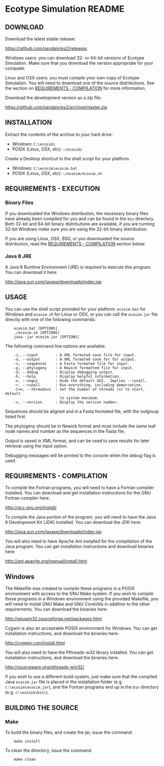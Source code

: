 Ecotype Simulation README
=========================


## DOWNLOAD

Download the latest stable release:

https://github.com/sandain/es2/releases

Windows users: you can download 32- or 64-bit versions of Ecotype Simulation.
Make sure that you download the version appropriate for your computer.

Linux and OSX users: you must compile your own copy of Ecotype Simulation. You
will need to download one of the source distributions. See the section on
[REQUIREMENTS - COMPILATION](#requirements---compilation) for more
information.

Download the development version as a zip file:

https://github.com/sandain/es2/archive/master.zip


## INSTALLATION

Extract the contents of the archive to your hard drive:
* Windows: `C:\ecosim\`
* POSIX (Linux, OSX, etc): `~/ecosim/`

Create a Desktop shortcut to the shell script for your platform.
* Windows: `C:\ecosim\ecosim.bat`
* POSIX (Linux, OSX, etc): `~/ecosim/ecosim.sh`


## REQUIREMENTS - EXECUTION

### Binary Files

If you downloaded the Windows distribution, the necessary binary files have
already been compiled for you and can be found in the `bin` directory. Both
32-bit and 64-bit binary distributions are available, if you are running
32-bit Windows make sure you are using the 32-bit binary distribution.

If you are using Linux, OSX, BSD, or you downloaded the source distribution,
read the [REQUIREMENTS - COMPILATION](#requirements---compilation) section
below.

### Java 8 JRE

A Java 8 Runtime Environment (JRE) is required to execute this program.  You
can download it here:

http://java.sun.com/javase/downloads/index.jsp


## USAGE

You can use the shell script provided for your platform: `ecosim.bat` for
Windows and `ecosim.sh` for Linux or OSX, or you can call the `ecosim.jar`
file directly with one of the following commands:

        ecosim.bat [OPTIONS]
        ./ecosim.sh [OPTIONS]
        java -jar ecosim.jar [OPTIONS]

The following command line options are available:

        -i, --input        : A XML formated save file for input.
        -o, --output       : A XML formated save for for output.
        -s, --sequences    : A Fasta formated file for input.
        -p, --phylogeny    : A Newick formatted file for input.
        -d, --debug        : Display debugging output.
        -h, --help         : Display helpful information.
        -n, --nogui        : Hide the default GUI.  Implies --runall.
        -r, --runall       : Run everything, including demarcation.
        -t=n, --threads=n  : Set the number of threads (n) to start, default
                             to system maximum.
        -v, --version      : Display the version number.

Sequences should be aligned and in a Fasta formated file, with the outgroup
listed first.

The phylogeny should be in Newick format and must include the same leaf node
names and number as the sequences in the Fasta file.

Output is saved in XML format, and can be used to save results for later
retrieval using the input option.

Debugging messages will be printed to the console when the debug flag is used.

## REQUIREMENTS - COMPILATION

To compile the Fortran programs, you will need to have a Fortran compiler
installed.  You can download and get installation instructions for the
GNU Fortran compiler here:

http://gcc.gnu.org/install/

To compile the Java portion of the program, you will need to have the Java 8
Development Kit (JDK) installed.  You can download the JDK here:

http://java.sun.com/javase/downloads/index.jsp

You will also need to have Apache Ant installed for the compilation of the
Java program.  You can get installation instructions and download binaries
here:

http://ant.apache.org/manual/install.html

## Windows

The Makefile was created to compile these programs in a POSIX environment with
access to the GNU Make system.  If you wish to compile these programs in a
Windows environment using the provided Makefile, you will need to install
GNU Make and GNU CoreUtils in addition to the other requirements.  You can
download the binaries here:

http://gnuwin32.sourceforge.net/packages.html

Cygwin is also an acceptable POSIX environment for Windows.  You can get
installation instructions, and download the binaries here:

http://cygwin.com/install.html

You will also need to have the Pthreads-w32 library installed.  You can get
installation instructions, and download the binaries here:

http://sourceware.org/pthreads-win32/

If you wish to use a different build system, just make sure that the compiled
Java `ecosim.jar` file is placed in the installation folder (e.g. 
`c:\ecosim\ecosim.jar`), and the Fortran programs end up in the `bin`
directory (e.g. `c:\ecosim\bin\`).


## BUILDING THE SOURCE

### Make

To build the binary files, and create the jar, issue the command:

        make install

To clean the directory, issue the command:

        make clean


